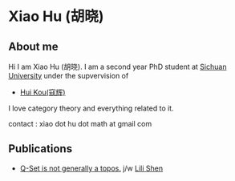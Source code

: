 # Xiao Hu (胡晓)

## About me

Hi I am Xiao Hu (胡晓). I am a second year PhD student at [Sichuan University](https://math.scu.edu.cn/) under the supvervision of

- [Hui Kou(寇辉)](https://cta.scu.edu.cn/detail/203/275.htm)

I love category theory and everything related to it.

contact : xiao dot hu dot math at gmail com

## Publications

- [Q-Set is not generally a topos.](https://www.sciencedirect.com/science/article/abs/pii/S0165011425002234) j/w [Lili Shen](https://math.mickeylili.com/)